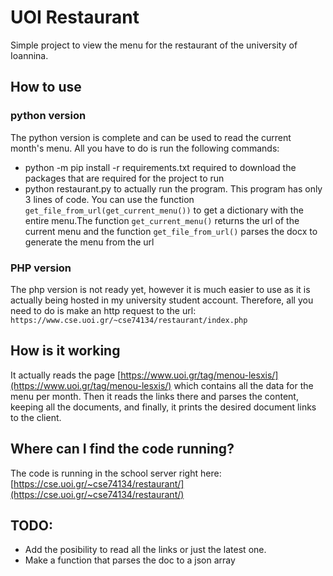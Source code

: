 # UOI Restaurant

Simple project to view the menu for the restaurant of the university of Ioannina.

## How to use

### python version

The python version is complete and can be used to read the current month's menu. All you have to do is run the following commands:
- python -m pip install -r requirements.txt
	required to download the packages that are required for the project to run
- python restaurant.py
	to actually run the program. This program has only 3 lines of code. You can use the function `get_file_from_url(get_current_menu())` to get a dictionary with the entire menu.The function `get_current_menu()` returns the url of the current menu and the function `get_file_from_url()` parses the docx to generate the menu from the url

### PHP version

The php version is not ready yet, however it is much easier to use as it is actually being hosted in my university student account. Therefore, all you need to do is make an http request to the url: `https://www.cse.uoi.gr/~cse74134/restaurant/index.php`

## How is it working

It actually reads the page [https://www.uoi.gr/tag/menou-lesxis/](https://www.uoi.gr/tag/menou-lesxis/) which contains all the data for the menu per month. Then it reads the links there and parses the content, keeping all the documents, and finally, it prints the desired document links to the client.


## Where can I find the code running?

The code is running in the school server right here: [https://cse.uoi.gr/~cse74134/restaurant/](https://cse.uoi.gr/~cse74134/restaurant/)

## TODO:
 - Add the posibility to read all the links or just the latest one.
 - Make a function that parses the doc to a json array
